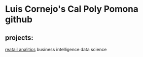 # Luis Cornejo's Cal Poly Pomona github
## projects:

[reatail analitics](https://linkmehere.com)
business intelligence
data science
